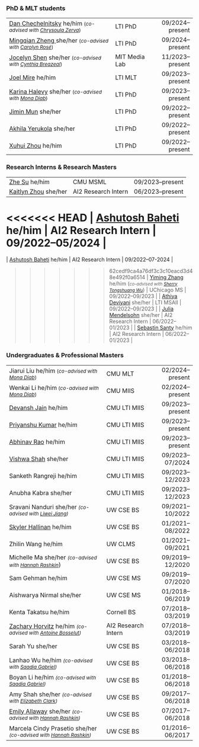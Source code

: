 ### PhD & MLT students
|                                                              |               |                       |
| ------------------------------------------------------------ | ------------- | --------------------: |
| [Dan Chechelnitsky](https://chechelnitskd.github.io/) <span class="pronouns">he/him</span> <small>(*co-advised with [Chrysoula Zerva](https://scholar.google.com/citations?user=S5NGkFsAAAAJ&hl=en&oi=ao)*)</small> | LTI PhD       | 09/2024&ndash;present |
| [Mingqian Zheng ](https://eeelisa.github.io/) <span class="pronouns">she/her</span> <small>(*co-advised with [Carolyn Rosé](https://www.cs.cmu.edu/~cprose/)*)</small> | LTI PhD       | 09/2024&ndash;present |
| [Jocelyn Shen](https://jocelynshen.com/) <span class="pronouns">she/her</span> <small>(*co-advised with [Cynthia Breazeal](https://www.media.mit.edu/people/cynthiab/overview/)*)</small> | MIT Media Lab | 11/2023&ndash;present |
| [Joel Mire](https://joelmire.notion.site/) <span class="pronouns">he/him</span> | LTI MLT       | 09/2023&ndash;present |
| [Karina Halevy](https://enscma2.github.io/) <span class="pronouns">she/her</span> <small>(*co-advised with [Mona Diab](https://scholar.google.com.vn/citations?user=-y6SIhQAAAAJ&hl=vi)*)</small> | LTI PhD       | 09/2023&ndash;present |
| [Jimin Mun](https://jiminmun.github.io/) <span class="pronouns">she/her</span> | LTI PhD       | 09/2022&ndash;present |
| [Akhila Yerukola](https://akhila-yerukola.github.io/) <span class="pronouns">she/her</span> | LTI PhD       | 09/2022&ndash;present |
| [Xuhui Zhou](https://xuhuizhou.github.io/) <span class="pronouns">he/him</span> | LTI PhD       | 09/2022&ndash;present |

### Research Interns & Research Masters
|                                                              |                     |                       |
| ------------------------------------------------------------ | ------------------- | --------------------: |
| [Zhe Su](https://bugsz.github.io/) <span class="pronouns">he/him</span> | CMU MSML            | 09/2023&ndash;present |
| [Kaitlyn Zhou](https://cs.stanford.edu/~katezhou/) <span class="pronouns">she/her</span> | AI2 Research Intern | 06/2023&ndash;present |
<<<<<<< HEAD
| [Ashutosh Baheti](https://abaheti95.github.io/) <span class="pronouns">he/him</span> | AI2 Research Intern | 09/2022&ndash;05/2024 |
=======
| [Ashutosh Baheti](https://abaheti95.github.io/) <span class="pronouns">he/him</span> | AI2 Research Intern | 09/2022&ndash;07-2024 |
>>>>>>> 62cedf9ca4a76df3c3c10eacd3d48e492f0a6514
| [Yiming Zhang](https://y0mingzhang.github.io/) <span class="pronouns">he/him</span> (*<small>co-advised with [Sherry Tongshuang Wu]()</small>*) | UChicago MS         | 09/2022&ndash;09/2023 |
| [Athiya Deviyani](https://www.athiyadeviyani.com/) <span class="pronouns">she/her</span> | LTI MSAII           | 09/2022&ndash;09/2023 |
| [Julia Mendelsohn](https://juliamendelsohn.github.io/) <span class="pronouns">she/her</span> | AI2 Research Intern | 06/2022&ndash;01/2023 |
| [Sebastin Santy](http://sebastinsanty.com/) <span class="pronouns">he/him</span> | AI2 Research Intern | 06/2022&ndash;01/2023 |

### Undergraduates &amp; Professional Masters

|                                                              |                     |                       |
| ------------------------------------------------------------ | ------------------- | --------------------: |
| Jiarui Liu <span class="pronouns">he/him</span> <small>(*co-advised with [Mona Diab](https://scholar.google.com.vn/citations?user=-y6SIhQAAAAJ&hl=vi)*)</small> | CMU MLT             | 02/2024&ndash;present |
| Wenkai Li <span class="pronouns">he/him</span><small> (*co-advised with [Mona Diab](https://scholar.google.com.vn/citations?user=-y6SIhQAAAAJ&hl=vi)*)</small> | CMU MIIS            | 02/2024&ndash;present |
| [Devansh Jain](https://devanshrj.github.io/) <span class="pronouns">he/him</span> | CMU LTI MIIS        | 09/2023&ndash;present |
| [Priyanshu Kumar](https://scholar.google.com/citations?user=SHQikPwAAAAJ) <span class="pronouns">he/him</span> | CMU LTI MIIS        | 09/2023&ndash;present |
| [Abhinav Rao](https://aetherprior.github.io/) <span class="pronouns">he/him</span> | CMU LTI MIIS        | 09/2023&ndash;present |
| [Vishwa Shah](https://sites.google.com/view/vishwavshah/) <span class="pronouns">she/her</span> | CMU LTI MIIS        | 09/2023&ndash;07/2024 |
| Sanketh Rangreji <span class="pronouns">he/him</span>        | CMU LTI MIIS        | 09/2023&ndash;12/2023 |
| Anubha Kabra <span class="pronouns">she/her</span>           | CMU LTI MIIS        | 09/2023&ndash;12/2023 |
| Sravani Nanduri <span class="pronouns">she/her</span> *<small>(co-advised with [Liwei Jiang](https://liweijiang.me/))</small>* | UW CSE BS           | 09/2021&ndash;10/2022 |
| [Skyler Hallinan](https://skylerhallinan.com/) <span class="pronouns">he/him</span> | UW CSE BS           | 01/2021&ndash;08/2022 |
| Zhilin Wang <span class="pronouns">he/him</span>             | UW CLMS             | 01/2021&ndash;09/2021 |
| Michelle Ma <span class="pronouns">she/her</span> *<small>(co-advised with [Hannah Rashkin](https://hrashkin.github.io/)</small>*) | UW CSE BS           | 09/2019&ndash;12/2020 |
| Sam Gehman <span class="pronouns">he/him</span>              | UW CSE MS           | 09/2019&ndash;07/2020 |
| Aishwarya Nirmal <span class="pronouns">she/her</span>       | UW CSE MS           | 01/2018&ndash;06/2019 |
| Kenta Takatsu <span class="pronouns">he/him</span>           | Cornell BS          | 07/2018&ndash;03/2019 |
| [Zachary Horvitz](https://zacharyhorvitz.github.io/) <span class="pronouns">he/him</span> *<small>(co-advised with [Antoine Bosselut](https://atcbosselut.github.io/))</small>* | AI2 Research Intern | 07/2018&ndash;03/2019 |
| Sarah Yu <span class="pronouns">she/her</span>               | UW CSE BS           | 03/2018&ndash;06/2018 |
| Lanhao Wu <span class="pronouns">he/him</span> *<small>(co-advised with [Saadia Gabriel](https://saadiagabriel.com/))</small>* | UW CSE BS           | 03/2018&ndash;06/2018 |
| Boyan Li <span class="pronouns">he/him</span> *<small>(co-advised with [Saadia Gabriel](https://saadiagabriel.com/))</small>* | UW CSE BS           | 01/2018&ndash;06/2018 |
| Amy Shah <span class="pronouns">she/her</span> *<small>(co-advised with [Elizabeth Clark](https://eaclark07.github.io/))</small>* | UW CSE BS           | 09/2017&ndash;06/2018 |
| [Emily Allaway](https://emilyallaway.github.io/) <span class="pronouns">she/her</span> *<small>(co-advised with [Hannah Rashkin](https://hrashkin.github.io/))</small>* | UW CSE BS           | 07/2017&ndash;06/2018 |
| Marcela Cindy Prasetio <span class="pronouns">she/her</span> *<small>(co-advised with [Hannah Rashkin](https://hrashkin.github.io/))</small>* | UW CSE BS           | 01/2016&ndash;06/2017 |
